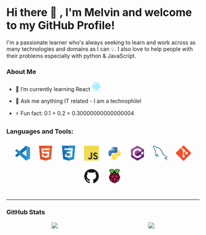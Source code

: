# Hi there 👋 , I'm Melvin and welcome to my GitHub Profile!


I'm a passionate learner who's always seeking to learn and work across as many technologies and domains as I can 💡. I also love to help people with their problems especially with python & JavaScript.



### About Me
<!-- - 🔭 I’m currently working on ... -->

- 🌱 I’m currently learning React <img height="25px" src="https://raw.githubusercontent.com/devicons/devicon/master/icons/react/react-original.svg" alt="react">


- 💬 Ask me anything IT related - I am a technophile!

<!-- - 📫 How to reach me: ... -->

<!-- - 😄 Pronouns: ... -->

- ⚡ Fun fact:  0.1 + 0.2 = 0.30000000000000004


### Languages and Tools:
<div style="display:flex;flex-wrap:wrap;justify-content:center;align-items:center;">
<img style="margin:10px" height="40" align="left" src="https://raw.githubusercontent.com/devicons/devicon/master/icons/vscode/vscode-original.svg" alt="vscode">
<img style="margin:10px" height="40" align="left" src="https://raw.githubusercontent.com/devicons/devicon/master/icons/html5/html5-original.svg" alt="html5">
<img style="margin:10px" height="40" align="left" src="https://raw.githubusercontent.com/devicons/devicon/master/icons/css3/css3-original.svg" alt="css3">
<img style="margin:10px" height="40" align="left" src="https://raw.githubusercontent.com/devicons/devicon/master/icons/javascript/javascript-original.svg" alt="javascript">
<img style="margin:10px" height="40" align="left" src="https://raw.githubusercontent.com/devicons/devicon/master/icons/python/python-original.svg" alt="python">
<img style="margin:10px" height="40" align="left" src="https://raw.githubusercontent.com/devicons/devicon/master/icons/csharp/csharp-original.svg" alt="csharp">
<img style="margin:10px" height="40" align="left" src="https://raw.githubusercontent.com/devicons/devicon/master/icons/mysql/mysql-original.svg" alt="mysql">
<img style="margin:10px" height="40" align="left" src="https://raw.githubusercontent.com/devicons/devicon/master/icons/git/git-original.svg" alt="git">
<img style="margin:10px" height="40" align="left" src="https://raw.githubusercontent.com/devicons/devicon/master/icons/github/github-original.svg" alt="github">
<!-- <img style="margin:10px" height="40" align="left" src="https://raw.githubusercontent.com/devicons/devicon/master/icons/gitlab/gitlab-original.svg" alt="gitlab"> -->
<img style="margin:10px" height="40" align="left" src="https://raw.githubusercontent.com/devicons/devicon/master/icons/raspberrypi/raspberrypi-original.svg" alt="raspberry pi">
</div>

<br>

---

### GitHub Stats
<!-- source code: https://github.com/anuraghazra/github-readme-stats -->

<div style="display:flex;justify-content:space-around;align-items:center;">
  
  <img height="auto" src="https://github-readme-stats.vercel.app/api?username=moofywoofy&show_icons=true&theme=react&count_private=true&hide_border=true&include_all_commits=true" />
  
  <img height="auto" src="https://github-readme-stats.vercel.app/api/top-langs/?username=moofywoofy&show_icons=true&hide_border=true&langs_count=6&theme=react"/>
</div>





[website]: https://example.com
[twitter]: https://twitter.com/
[youtube]: https://youtube.com/
[instagram]: https://instagram.com/
[linkedin]: https://linkedin.com/in/melvin-sekhon-620b53225/

<!-- <img src="https://raw.githubusercontent.com/github/explore/6c6508f34230f0ac0d49e847a326429eefbfc030/topics/lang/lang.png" height="40" alt="lang"/> -->

<!-- <img alt="lang" height="40" src="https://raw.githubusercontent.com/github/explore/80688e429a7d4ef2fca1e82350fe8e3517d3494d/topics/lang/lang.png" /> -->

<!-- https://michaelcurrin.github.io/dev-cheatsheets/cheatsheets/version-control/github/topics.html -->
